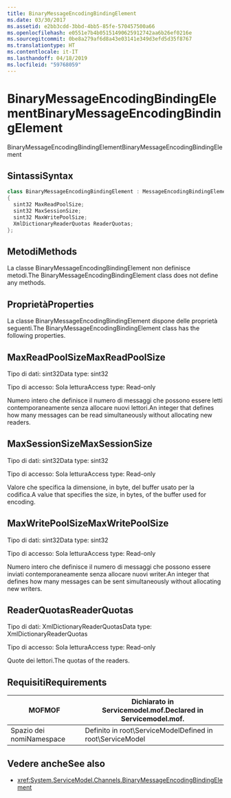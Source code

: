 ```yaml
---
title: BinaryMessageEncodingBindingElement
ms.date: 03/30/2017
ms.assetid: e2bb3cdd-3bbd-4bb5-85fe-570457500a66
ms.openlocfilehash: e0551e7b4b05151490625912742aa6b26ef0216e
ms.sourcegitcommit: 0be8a279af6d8a43e03141e349d3efd5d35f8767
ms.translationtype: HT
ms.contentlocale: it-IT
ms.lasthandoff: 04/18/2019
ms.locfileid: "59768059"
---
```

# <a name="binarymessageencodingbindingelement"></a><span data-ttu-id="4a4ab-102">BinaryMessageEncodingBindingElement</span><span class="sxs-lookup"><span data-stu-id="4a4ab-102">BinaryMessageEncodingBindingElement</span></span>
<span data-ttu-id="4a4ab-103">BinaryMessageEncodingBindingElement</span><span class="sxs-lookup"><span data-stu-id="4a4ab-103">BinaryMessageEncodingBindingElement</span></span>  
  
## <a name="syntax"></a><span data-ttu-id="4a4ab-104">Sintassi</span><span class="sxs-lookup"><span data-stu-id="4a4ab-104">Syntax</span></span>  
  
```csharp  
class BinaryMessageEncodingBindingElement : MessageEncodingBindingElement  
{  
  sint32 MaxReadPoolSize;  
  sint32 MaxSessionSize;  
  sint32 MaxWritePoolSize;  
  XmlDictionaryReaderQuotas ReaderQuotas;  
};  
```  
  
## <a name="methods"></a><span data-ttu-id="4a4ab-105">Metodi</span><span class="sxs-lookup"><span data-stu-id="4a4ab-105">Methods</span></span>  
 <span data-ttu-id="4a4ab-106">La classe BinaryMessageEncodingBindingElement non definisce metodi.</span><span class="sxs-lookup"><span data-stu-id="4a4ab-106">The BinaryMessageEncodingBindingElement class does not define any methods.</span></span>  
  
## <a name="properties"></a><span data-ttu-id="4a4ab-107">Proprietà</span><span class="sxs-lookup"><span data-stu-id="4a4ab-107">Properties</span></span>  
 <span data-ttu-id="4a4ab-108">La classe BinaryMessageEncodingBindingElement dispone delle proprietà seguenti.</span><span class="sxs-lookup"><span data-stu-id="4a4ab-108">The BinaryMessageEncodingBindingElement class has the following properties.</span></span>  
  
## <a name="maxreadpoolsize"></a><span data-ttu-id="4a4ab-109">MaxReadPoolSize</span><span class="sxs-lookup"><span data-stu-id="4a4ab-109">MaxReadPoolSize</span></span>  
 <span data-ttu-id="4a4ab-110">Tipo di dati: sint32</span><span class="sxs-lookup"><span data-stu-id="4a4ab-110">Data type: sint32</span></span>  
  
 <span data-ttu-id="4a4ab-111">Tipo di accesso: Sola lettura</span><span class="sxs-lookup"><span data-stu-id="4a4ab-111">Access type: Read-only</span></span>  
  
 <span data-ttu-id="4a4ab-112">Numero intero che definisce il numero di messaggi che possono essere letti contemporaneamente senza allocare nuovi lettori.</span><span class="sxs-lookup"><span data-stu-id="4a4ab-112">An integer that defines how many messages can be read simultaneously without allocating new readers.</span></span>  
  
## <a name="maxsessionsize"></a><span data-ttu-id="4a4ab-113">MaxSessionSize</span><span class="sxs-lookup"><span data-stu-id="4a4ab-113">MaxSessionSize</span></span>  
 <span data-ttu-id="4a4ab-114">Tipo di dati: sint32</span><span class="sxs-lookup"><span data-stu-id="4a4ab-114">Data type: sint32</span></span>  
  
 <span data-ttu-id="4a4ab-115">Tipo di accesso: Sola lettura</span><span class="sxs-lookup"><span data-stu-id="4a4ab-115">Access type: Read-only</span></span>  
  
 <span data-ttu-id="4a4ab-116">Valore che specifica la dimensione, in byte, del buffer usato per la codifica.</span><span class="sxs-lookup"><span data-stu-id="4a4ab-116">A value that specifies the size, in bytes, of the buffer used for encoding.</span></span>  
  
## <a name="maxwritepoolsize"></a><span data-ttu-id="4a4ab-117">MaxWritePoolSize</span><span class="sxs-lookup"><span data-stu-id="4a4ab-117">MaxWritePoolSize</span></span>  
 <span data-ttu-id="4a4ab-118">Tipo di dati: sint32</span><span class="sxs-lookup"><span data-stu-id="4a4ab-118">Data type: sint32</span></span>  
  
 <span data-ttu-id="4a4ab-119">Tipo di accesso: Sola lettura</span><span class="sxs-lookup"><span data-stu-id="4a4ab-119">Access type: Read-only</span></span>  
  
 <span data-ttu-id="4a4ab-120">Numero intero che definisce il numero di messaggi che possono essere inviati contemporaneamente senza allocare nuovi writer.</span><span class="sxs-lookup"><span data-stu-id="4a4ab-120">An integer that defines how many messages can be sent simultaneously without allocating new writers.</span></span>  
  
## <a name="readerquotas"></a><span data-ttu-id="4a4ab-121">ReaderQuotas</span><span class="sxs-lookup"><span data-stu-id="4a4ab-121">ReaderQuotas</span></span>  
 <span data-ttu-id="4a4ab-122">Tipo di dati: XmlDictionaryReaderQuotas</span><span class="sxs-lookup"><span data-stu-id="4a4ab-122">Data type: XmlDictionaryReaderQuotas</span></span>  
  
 <span data-ttu-id="4a4ab-123">Tipo di accesso: Sola lettura</span><span class="sxs-lookup"><span data-stu-id="4a4ab-123">Access type: Read-only</span></span>  
  
 <span data-ttu-id="4a4ab-124">Quote dei lettori.</span><span class="sxs-lookup"><span data-stu-id="4a4ab-124">The quotas of the readers.</span></span>  
  
## <a name="requirements"></a><span data-ttu-id="4a4ab-125">Requisiti</span><span class="sxs-lookup"><span data-stu-id="4a4ab-125">Requirements</span></span>  
  
|<span data-ttu-id="4a4ab-126">MOF</span><span class="sxs-lookup"><span data-stu-id="4a4ab-126">MOF</span></span>|<span data-ttu-id="4a4ab-127">Dichiarato in Servicemodel.mof.</span><span class="sxs-lookup"><span data-stu-id="4a4ab-127">Declared in Servicemodel.mof.</span></span>|  
|---------|-----------------------------------|  
|<span data-ttu-id="4a4ab-128">Spazio dei nomi</span><span class="sxs-lookup"><span data-stu-id="4a4ab-128">Namespace</span></span>|<span data-ttu-id="4a4ab-129">Definito in root\ServiceModel</span><span class="sxs-lookup"><span data-stu-id="4a4ab-129">Defined in root\ServiceModel</span></span>|  
  
## <a name="see-also"></a><span data-ttu-id="4a4ab-130">Vedere anche</span><span class="sxs-lookup"><span data-stu-id="4a4ab-130">See also</span></span>

- <xref:System.ServiceModel.Channels.BinaryMessageEncodingBindingElement>
